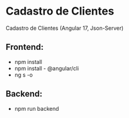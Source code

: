 # Cadastro de Clientes
Cadastro de Clientes (Angular 17, Json-Server)

## Frontend:
- npm install
- npm install - @angular/cli
- ng s -o

## Backend:
- npm run backend


